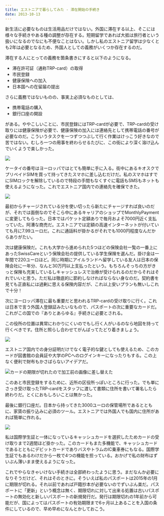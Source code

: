 ```yaml
---
title: エストニアで暮らしてみた - 滞在開始の手続き
date: 2013-10-13
---
```


新生活に必要なものは生活用品だけではない。外国に滞在する以上、そこには様々な手続きやある種の調整が存在する。短期留学であれば大抵は旅行者という扱いになるのでなにも不便なことはない。しかし私のエストニア留学は少なくとも2年は必要となるため、外国人としての義務がいくつか存在するのだ。

滞在する人にとっての義務を箇条書きにすると以下のようになる。

- 滞在許可証（通称TRP-card）の取得
- 市民登録
- 健康保険への加入
- 日本国への在留届の提出

さらに義務ではないものの、事実上必須なものとしては、

- 携帯電話の購入
- 銀行口座の開設

がある。ややこしいことに、市民登録にはTRP-cardが必要で、TRP-cardの受け取りには健康保険が必要で、健康保険の加入には連絡先として携帯電話の番号が必要なのだ。こういうタスクを一つずつつぶして行く作業はけっこう好きなので苦ではない。むしろ一つの用事を終わらせるたびに、この街により深く溶け込んでいくようで楽しかった。

![](https://photos.smugmug.com/photos/i-3S3pjt7/0/b1303f2f/X2/i-3S3pjt7-X2.jpg)

ケータイの番号はヨーロッパではとても簡単に手に入る。街中にあるキオスクでプリペイドSIMを買って持ってきたスマホに差し込むだけだ。私のスマホはすでにSIMロックを解除しているので特段の手間もなくすぐに電話もSMSもネットも使えるようになった。これでエストニア国内での連絡先を確保できた。

![](https://photos.smugmug.com/photos/i-DMg2N3X/0/64703fdb/X2/i-DMg2N3X-X2.jpg)

最初からチャージされている分を使い切ったら新たにチャージすれば良いのだが、それでは面倒なのでそこら中にあるキャリアのショップでMonthlyPaymentに変更してもらった。日本ではパケット定額ありで毎月およそ7000円近く支払っていた。阿漕な商売だ。エストニアでは定額の高速インターネットが付いていても月に7.99ユーロだ。これに通話料が掛かるがそれでも1000円程度なんだからありがたい。

次は健康保険だ。これも大学から進められた5つほどの保険会社一覧の一番上にあったSwissCareという保険会社の提供している学生保険を選んだ。掛け金は一年間で220ユーロほど。同じ時期にアイルランドへ留学している友人は日本の保険会社に一年分、なんと30万円以上支払ったという。もちろんそっちの方がきっと保険も充実しているしキャッシュレスで治療が受けられるのだからそれはそれでいいと思う。ただ私は徹底的に節約しなければならない身なのだ。契約書を見ても正直私には過剰に思える保険内容だが、これ以上安いプランも無いしこれで十分！

次にヨーロッパ滞在に最も重要だと思われるTRP-cardの受け取りに行く。これは日本で言う外国人登録証みたいなもので、パスポートの次に重要なカードだ。これがこの国での『ありとあらゆる』手続きに必要とされる。

この役所の位置は異常にわかりにくいのでもし行く人がいるのなら地図を持って行くべきです。住所と照らし合わせてがんばってたどり着きましょう。

![](https://photos.smugmug.com/photos/i-M3wTnSn/0/acc5ac23/X2/i-M3wTnSn-X2.jpg)

エストニア国内での身分証明だけでなく電子的な鍵としても使えるため、このカードが図書館の会員証や大学のPCへのログインキーになったりもする。この上なく便利で財布もかさばらないアイデアだ。

![カードの期限が切れたので加工前の画像に差し替えた](https://photos.smugmug.com/photos/i-63q7dhs/0/0ef4f283/X2/i-63q7dhs-X2.jpg)

このあと市民登録をするために、近所の区役所っぽいところに行った。でも単にさっき受け取ったTRP-cardをスタッフに渡して書類に住所を書いて署名したら終わりだ。とくにおもしろいことは無かった。

最後に銀行口座だ。日本から持ってきた3000ユーロの保管場所であるとともに、家賃の振り込みに必須のツール。エストニアでは外国人でも国内に住所があれば簡単に作れる。

![](https://photos.xar.sh/10876643296_e3bc1de47b_b_d.jpg)

私は国際学生証と一体になっているキャッシュカードを選択したためカードの受け取りまで2週間ほど掛かった。このカードもまた多機能で、キャッシュカードであるとともにデビットカードでありバスやトラムのIC乗車券にもなる。国際学生証でもあるわけだから一枚で4つの機能を担っている。おかげで私の財布はずいぶん薄いまま使えるようになった。

これでやらなきゃいけない手続きは全部終わったように思う。まだなんか必要になりそうだけど、それはそのときに。そういえば私のパスポートは2015年の1月に期限が切れる。それ以前であれば戸籍抄本が必要ないのでずいぶん楽だ。パスポートに「更新」という概念は無く、期限切れに対して出来る処置は古いパスポートの無効化と新しいパスポートの新規発行だ。発行は期限切れの1年前から可能だが、国によってはパスポートの有効期限まで6ヶ月以上あることを入国の条件にしているので、早め早めになんとかしておこう。

